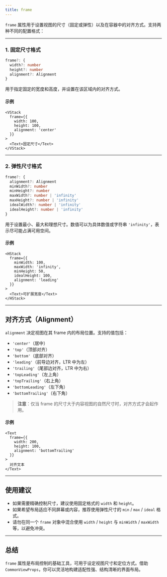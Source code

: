 ```yaml
---
title: frame
---
```

`frame` 属性用于设置视图的尺寸（固定或弹性）以及在容器中的对齐方式。支持两种不同的配置格式：

---

### 1. 固定尺寸格式

```ts
frame?: {
  width?: number
  height?: number
  alignment?: Alignment
}
```

用于指定固定的宽度和高度，并设置在该区域内的对齐方式。

#### 示例

```tsx
<VStack
  frame={{
    width: 100,
    height: 100,
    alignment: 'center'
  }}
>
  <Text>固定尺寸</Text>
</VStack>
```

---

### 2. 弹性尺寸格式

```ts
frame?: {
  alignment?: Alignment
  minWidth?: number
  minHeight?: number
  maxWidth?: number | 'infinity'
  maxHeight?: number | 'infinity'
  idealWidth?: number | 'infinity'
  idealHeight?: number | 'infinity'
}
```

用于设置最小、最大和理想尺寸。数值可以为具体数值或字符串 `'infinity'`，表示尽可能占满可用空间。

#### 示例

```tsx
<HStack
  frame={{
    minWidth: 100,
    maxWidth: 'infinity',
    minHeight: 50,
    idealHeight: 100,
    alignment: 'leading'
  }}
>
  <Text>可扩展宽度</Text>
</HStack>
```

---

## 对齐方式（Alignment）

`alignment` 决定视图在其 frame 内的布局位置。支持的值包括：

* `'center'`（居中）
* `'top'`（顶部对齐）
* `'bottom'`（底部对齐）
* `'leading'`（前导边对齐，LTR 中为左）
* `'trailing'`（尾部边对齐，LTR 中为右）
* `'topLeading'`（左上角）
* `'topTrailing'`（右上角）
* `'bottomLeading'`（左下角）
* `'bottomTrailing'`（右下角）

> **注意**：仅当 frame 的尺寸大于内容视图的自然尺寸时，对齐方式才会起作用。

#### 示例

```tsx
<Text
  frame={{
    width: 200,
    height: 100,
    alignment: 'bottomTrailing'
  }}
>
  对齐文本
</Text>
```

---

## 使用建议

* 如果需要精确控制尺寸，建议使用固定格式的 `width` 和 `height`。
* 如果希望布局适应不同屏幕或内容，推荐使用弹性尺寸的 `min` / `max` / `ideal` 格式。
* 请勿在同一个 `frame` 对象中混合使用 `width` / `height` 与 `minWidth` / `maxWidth` 等，以避免冲突。

---

## 总结

`frame` 属性是布局控制的基础工具，可用于设定视图尺寸和定位方式。借助 `CommonViewProps`，你可以灵活地构建适配性强、结构清晰的界面布局。
